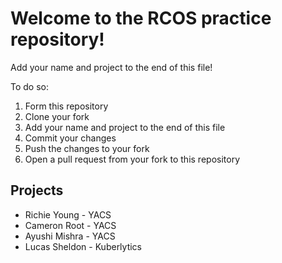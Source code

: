# Welcome to the RCOS practice repository!
Add your name and project to the end of this file!

To do so:
1) Form this repository
1) Clone your fork
3) Add your name and project to the end of this file
4) Commit your changes
5) Push the changes to your fork
6) Open a pull request from your fork to this repository

## Projects
- Richie Young - YACS
- Cameron Root - YACS
- Ayushi Mishra - YACS
- Lucas Sheldon - Kuberlytics
